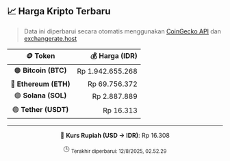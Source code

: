 

<!-- HARGA_KRIPTO -->
## 📈 Harga Kripto Terbaru

> Data ini diperbarui secara otomatis menggunakan [CoinGecko API](https://www.coingecko.com/) dan [exchangerate.host](https://exchangerate.host/)

<div align="center">

| 🪙 Token | 💰 Harga (IDR) |
|:------:|---------------:|
| 🟠 **Bitcoin (BTC)**   | Rp 1.942.655.268 |
| 🔵 **Ethereum (ETH)**  | Rp 69.756.372 |
| 🟣 **Solana (SOL)**    | Rp 2.887.889 |
| 🟢 **Tether (USDT)**   | Rp 16.313 |

---

💱 **Kurs Rupiah (USD → IDR)**: Rp 16.308

🕒 <sub>Terakhir diperbarui: 12/8/2025, 02.52.29</sub>

</div>
<!-- /HARGA_KRIPTO -->